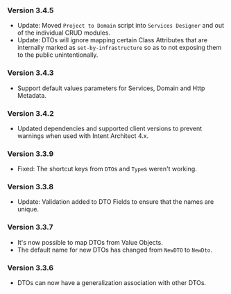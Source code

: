 ### Version 3.4.5

- Update: Moved `Project to Domain` script into `Services Designer` and out of the individual CRUD modules.
- Update: DTOs will ignore mapping certain Class Attributes that are internally marked as `set-by-infrastructure` so as to not exposing them to the public unintentionally.

### Version 3.4.3

- Support default values parameters for Services, Domain and Http Metadata.

### Version 3.4.2

- Updated dependencies and supported client versions to prevent warnings when used with Intent Architect 4.x.

### Version 3.3.9

- Fixed: The shortcut keys from `DTO`s and `Type`s weren't working.

### Version 3.3.8

- Update: Validation added to DTO Fields to ensure that the names are unique.

### Version 3.3.7

- It's now possible to map DTOs from Value Objects.
- The default name for new DTOs has changed from `NewDTO` to `NewDto`.

### Version 3.3.6

- DTOs can now have a generalization association with other DTOs.
